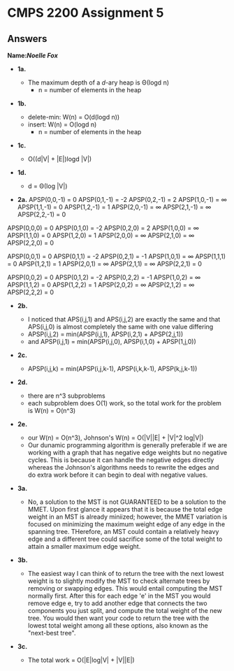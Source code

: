 # CMPS 2200 Assignment 5
## Answers

**Name:**___Noelle Fox___



- **1a.**
  - The maximum depth of a _d_-ary heap is Θ(logd n)
    - n = number of elements in the heap

- **1b.**
  - delete-min: W(n) = O(d(logd n))
  - insert: W(n) = O(logd n)
    - n = number of elements in the heap

- **1c.**
  - O((d|V| + |E|)logd |V|)

- **1d.**
  - d = Θ(log |V|)
 
- **2a.**
APSP(0,0,-1) = 0
APSP(0,1,-1) = -2
APSP(0,2,-1) = 2
APSP(1,0,-1) = ∞
APSP(1,1,-1) = 0
APSP(1,2,-1) = 1
APSP(2,0,-1) = ∞
APSP(2,1,-1) = ∞
APSP(2,2,-1) = 0

APSP(0,0,0) = 0
APSP(0,1,0) = -2
APSP(0,2,0) = 2
APSP(1,0,0) = ∞
APSP(1,1,0) = 0
APSP(1,2,0) = 1
APSP(2,0,0) = ∞
APSP(2,1,0) = ∞
APSP(2,2,0) = 0

APSP(0,0,1) = 0
APSP(0,1,1) = -2
APSP(0,2,1) = -1
APSP(1,0,1) = ∞
APSP(1,1,1) = 0
APSP(1,2,1) = 1
APSP(2,0,1) = ∞
APSP(2,1,1) = ∞
APSP(2,2,1) = 0


APSP(0,0,2) = 0
APSP(0,1,2) = -2
APSP(0,2,2) = -1
APSP(1,0,2) = ∞
APSP(1,1,2) = 0
APSP(1,2,2) = 1
APSP(2,0,2) = ∞
APSP(2,1,2) = ∞
APSP(2,2,2) = 0

- **2b.**
  - I noticed that APS(i,j,1) and APS(i,j,2) are exactly the same and that APS(i,j,0) is almost completely the same with one value differing
  - APSP(i,j,2) = min(APSP(i,j,1), APSP(i,2,1) + APSP(2,j,1))
  - and APSP(i,j,1) = min(APSP(i,j,0), APSP(i,1,0) + APSP(1,j,0))


- **2c.**
  - APSP(i,j,k) = min(APSP(i,j,k-1), APSP(i,k,k-1), APSP(k,j,k-1))

- **2d.**
  - there are n^3 subproblems
  - each subproblem does O(1) work, so the total work for the problem is W(n) = O(n^3)

- **2e.**
  - our W(n) = O(n^3), Johnson's W(n) = O(|V||E| + |V|^2 log|V|)
  - Our dunamic programming algorithm is generally preferable if we are working with a graph that has negative edge weights but no negative cycles. This is because it can handle the negative edges directly whereas the Johnson's algorithms needs to rewrite the edges and do extra work before it can begin to deal with negative values. 



- **3a.**
  - No, a solution to the MST is not GUARANTEED to be a solution to the MMET. Upon first glance it appears that it is because the total edge weight in an MST is already miniized; however, the MMET variation is focused on minimizing the maximum weight edge of any edge in the spanning tree. THerefore, an MST could contain a relatively heavy edge and a different tree could sacrifice some of the total weight to attain a smaller maximum edge weight.


- **3b.**
  - The easiest way I can think of to return the tree with the next lowest weight is to slightly modify the MST to check alternate trees by removing or swapping edges. This would entail computing the MST normally first. After this for each edge 'e' in the MST you would remove edge e, try to add another edge that connects the two components you just split, and compute the total weight of the new tree. You would then want your code to return the tree with the lowest total weight among all these options, also known as the "next-best tree".


- **3c.**
  - The total work = O(|E|log|V| + |V||E|)
